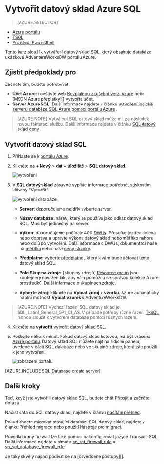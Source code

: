 <properties
   pageTitle="Vytvořit datový sklad SQL Azure portálu | Microsoft Azure"
   description="Naučte se vytvářet datový sklad SQL Azure na portálu Azure"
   services="sql-data-warehouse"
   documentationCenter="NA"
   authors="barbkess"
   manager="jhubbard"
   editor=""
   tags="azure-sql-data-warehouse"/>

<tags
   ms.service="sql-data-warehouse"
   ms.devlang="NA"
   ms.topic="hero-article"
   ms.tgt_pltfrm="NA"
   ms.workload="data-services"
   ms.date="08/25/2016"
   ms.author="barbkess;lodipalm;sonyama"/>

# <a name="create-an-azure-sql-data-warehouse"></a>Vytvořit datový sklad Azure SQL

> [AZURE.SELECTOR]
- [Azure portálu](sql-data-warehouse-get-started-provision.md)
- [TSQL](sql-data-warehouse-get-started-create-database-tsql.md)
- [Prostředí PowerShell](sql-data-warehouse-get-started-provision-powershell.md)

Tento kurz slouží k vytváření datový sklad SQL, který obsahuje databáze ukázkové AdventureWorksDW portálu Azure.


## <a name="prerequisites"></a>Zjistit předpoklady pro

Začněte tím, budete potřebovat:

- **Účet Azure**: navštivte web [Bezplatnou zkušební verzi Azure][] nebo [MSDN Azure přeplatky][] vytvořte účet.
- **Server Azure SQL**: Další informace najdete v článku [vytvoření logické serveru databáze SQL Azure pomocí portálu Azure][] .

> [AZURE.NOTE] Vytváření SQL datový sklad může mít za následek novou fakturaci službu.  Další informace najdete v článku [SQL datový sklad ceny][] .

## <a name="create-a-sql-data-warehouse"></a>Vytvořit datový sklad SQL

1. Přihlaste se k [portálu Azure](https://portal.azure.com).

2. Klikněte na **+ Nový** > **dat + úložiště** > **SQL datový sklad**.

    ![Vytvoření](./media/sql-data-warehouse-get-started-provision/create-sample.gif)

3. V **SQL datový sklad** zásuvné vyplňte informace potřebné, stisknutím klávesy "Vytvořit".

    ![Vytvoření databáze](./media/sql-data-warehouse-get-started-provision/create-database.png)

    - **Server**: doporučujeme nejdřív vyberte server.  

    - **Název databáze**: název, který se používá jako odkaz datový sklad SQL.  Musí být jedinečný na server.
    
    - **Výkon**: doporučujeme počínaje 400 [DWUs][DWU]. Přesuňte jezdec doleva nebo doprava a upravte výkonu datový sklad nebo měřítko nahoru nebo dolů po vytvoření.  Další informace o DWUs, dokumentaci naše na [měřítka](./sql-data-warehouse-manage-compute-overview.md) nebo naše [ceny stránky][SQL datový sklad ceny]. 

    - **Předplatné**: vyberte [předplatné] , který k vám bude účtovat tento datový sklad SQL.

    - **Pole Skupina zdroje**: [skupiny zdrojů] [ Resource group] jsou kontejnery navržen tak, aby vám pomůžou se správou kolekce Azure prostředků. Další informace o [skupinách zdroje](../azure-resource-manager/resource-group-overview.md).

    - **Vyberte zdroj**: klikněte na **Vybrat zdroj** > **vzorku**. Azure automaticky naplní možnost **Vybrat vzorek** s AdventureWorksDW.

> [AZURE.NOTE] Výchozí řazení SQL datový sklad je SQL_Latin1_General_CP1_CI_AS. V případě potřeby různé řazení [T-SQL][] mohou sloužit k vytvoření databáze pomocí různých řazení.

4. Klikněte na **vytvořit** vytvořit datový sklad SQL.

5. Počkejte několik minut. Pokud datový sklad hotovou, má být vrácena [Azure portálu](https://portal.azure.com). Datový sklad SQL můžete najít na řídicím panelu, uvedené v části SQL databáze nebo ve skupině zdroje, která jste použili k jeho vytvoření. 

    ![zobrazení portálu](./media/sql-data-warehouse-get-started-provision/database-portal-view.png)

[AZURE.INCLUDE [SQL Database create server](../../includes/sql-database-create-new-server-firewall-portal.md)] 

## <a name="next-steps"></a>Další kroky

Teď, když jste vytvořili datový sklad SQL, budete chtít [Připojit](./sql-data-warehouse-connect-overview.md) a začněte dotazu.

Načíst data do SQL datový sklad, najdete v článku [načítání přehled](./sql-data-warehouse-overview-load.md).

Pokud chcete migrovat stávající databázi SQL datový sklad, najdete v článku [Přehled migrace](./sql-data-warehouse-overview-migrate.md) nebo použití [Nástroje pro migraci](./sql-data-warehouse-migrate-migration-utility.md).

Pravidla brány firewall lze také pomocí nakonfigurovat jazyce Transact-SQL. Další informace najdete v tématu [sp_set_firewall_rule][] a [sp_set_database_firewall_rule][].

Je taky skvělý nápad podívat se na [osvědčené postupy][].

<!--Article references-->
[Vytvoření logické serveru databáze SQL Azure pomocí portálu Azure]: ../sql-database/sql-database-get-started.md#create-an-azure-sql-database-logical-server
[Create an Azure SQL Database logical server with PowerShell]: ../sql-database/sql-database-get-started-powershell.md#database-setup-create-a-resource-group-server-and-firewall-rule
[resource groups]: ../resource-group-template-deploy-portal.md
[Doporučené postupy]: sql-data-warehouse-best-practices.md
[DWU]: sql-data-warehouse-overview-what-is.md#data-warehouse-units
[předplatné]: ../azure-glossary-cloud-terminology.md#subscription
[resource group]: ../azure-glossary-cloud-terminology.md#resource-group
[T-SQL]: ./sql-data-warehouse-get-started-create-database-tsql.md
 
<!--MSDN references-->
[sp_set_firewall_rule]: https://msdn.microsoft.com/library/dn270017.aspx
[sp_set_database_firewall_rule]: https://msdn.microsoft.com/library/dn270010.aspx

<!--Other Web references-->
[SQL datový sklad ceny]: https://azure.microsoft.com/pricing/details/sql-data-warehouse/
[Bezplatnou zkušební verzi Azure]: https://azure.microsoft.com/pricing/free-trial/?WT.mc_id=A261C142F
[MSDN Azure kreditů]: https://azure.microsoft.com/pricing/member-offers/msdn-benefits-details/?WT.mc_id=A261C142F

